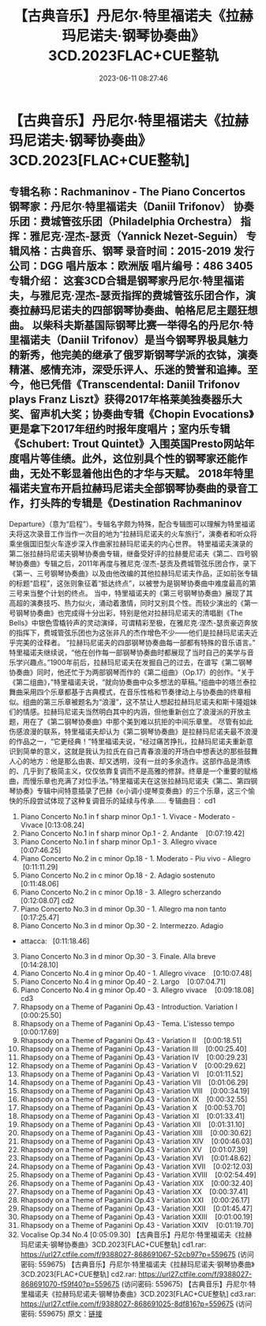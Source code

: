 ﻿---
title: 【古典音乐】丹尼尔·特里福诺夫《拉赫玛尼诺夫·钢琴协奏曲》3CD.2023FLAC+CUE整轨
date: 2023-06-11 08:27:46
categories: 古典音乐、新世纪、纯音雅乐
tags: 纯音雅乐
---
# 【古典音乐】丹尼尔·特里福诺夫《拉赫玛尼诺夫·钢琴协奏曲》3CD.2023[FLAC+CUE整轨]

专辑名称：Rachmaninov - The Piano
Concertos
钢琴家：丹尼尔·特里福诺夫（Daniil Trifonov）
协奏乐团：费城管弦乐团（Philadelphia Orchestra）
指挥：雅尼克·涅杰-瑟贡（Yannick Nezet-Seguin）
专辑风格：古典音乐、钢琴
录音时间：2015-2019
发行公司：DGG
唱片版本：欧洲版
唱片编号：486 3405
专辑介绍：
这套3CD合辑是钢琴家丹尼尔·特里福诺夫，与雅尼克·涅杰-瑟贡指挥的费城管弦乐团合作，演奏拉赫玛尼诺夫的四部钢琴协奏曲、帕格尼尼主题狂想曲。
以柴科夫斯基国际钢琴比赛一举得名的丹尼尔·特里福诺夫（Daniil
Trifonov）是当今钢琴界极具魅力的新秀，他完美的继承了俄罗斯钢琴学派的衣钵，演奏精湛、感情充沛，深受乐评人、乐迷的赞誉和追捧。至今，他已凭借《Transcendental:
Daniil Trifonov plays Franz
Liszt》获得2017年格莱美独奏器乐大奖、留声机大奖；协奏曲专辑《Chopin
Evocations》更是拿下2017年纽约时报年度唱片；室内乐专辑《Schubert: Trout
Quintet》入围英国Presto网站年度唱片等佳绩。此外，这位别具个性的钢琴家还能作曲，无处不彰显着他出色的才华与天赋。
2018年特里福诺夫宣布开启拉赫玛尼诺夫全部钢琴协奏曲的录音工作，打头阵的专辑是《Destination Rachmaninov
-
Departure》（意为“启程”）。专辑名字颇为特殊，配合专辑图可以理解为特里福诺夫将这次录音工作当作一次目的地为“拉赫玛尼诺夫的火车旅行”，演奏者和听众将乘坐俄国旧型火车逐步深入作曲家拉赫玛尼诺夫的内心世界。
特里福诺夫演录的第二张拉赫玛尼诺夫钢琴协奏曲专辑，继备受好评的拉赫曼尼诺夫《第二、四号钢琴协奏曲》专辑之后，2011年再度与雅尼克·涅杰-瑟贡及费城管弦乐团合作，录下《第一、三号钢琴协奏曲》以及由他改编的其他拉赫玛尼诺夫作品，正如前张专辑的标题“启程”，这张则象征着“抵达终点”，以被誉为是钢琴协奏曲中难度最高的第三号来当整个计划的终点。
当中，特里福诺夫的《第三号钢琴协奏曲》展现了其高超的演奏技巧、热力似火，涌动着激情，同时又别具个性。而较少演出的《第一号钢琴协奏曲》也完成得十分出彩，特别是他对拉赫玛尼诺夫的清唱剧《The
Bells》中银色雪橇铃声的灵动演绎，可谓精彩至极，在雅尼克·涅杰-瑟贡豪迈奔放的指挥下，费城管弦乐团也为这张非凡的杰作增色不少——他们是拉赫玛尼诺夫近乎完美的诠释者。
“拉赫玛尼诺夫的四部钢琴协奏曲每一部都有特殊的音乐语言。”
特里福诺夫继续说，“他在创作每一部钢琴协奏曲时都展现了当时自己的美学与音乐学兴趣点。”1900年前后，拉赫玛尼诺夫在发掘自己的过去，在谱写《第二钢琴协奏曲》同时，他还忙于为两部钢琴而作的《第二组曲》（Op.17）的创作。“关于《第二组曲》，”特里福诺夫说，“就向协奏曲中众多想法的草稿。”组曲中的塔兰泰拉舞曲采用四个乐章都基于古典模式，在音乐性格和节奏律动上与协奏曲的终章相似。组曲的第三乐章被题名为“浪漫”，这不禁让人想起拉赫玛尼诺夫和斯卡隆姐妹们的情感。拉赫玛尼诺夫当然明白其中的内涵，但他重新创立了浪漫派的开放主题，用在了《第二钢琴协奏曲》中那个美到难以抗拒的中间乐章里。
尽管有如此伤感浪漫的联系，特里福诺夫却认为《第二钢琴协奏曲》是拉赫玛尼诺夫最不浪漫的作品之一，“它更经典！”特里福诺夫说，“经过痛苦挣扎，拉赫玛尼诺夫重新意识到简单的意义，这就是我认为拉氏在自己青春浪漫的开场白中想表达的那些鼓舞人心的地方：他是那么由衷、却又透明，没有一丝的多余造作。这部作品是清练的、几乎到了极简主义，仅仅依靠复调而不是高雅的修辞。终章是一个重要的赋格曲，而慢乐章也充满了对位手法。”特里福诺夫在这张拉赫玛尼诺夫《第二、第四钢琴协奏》专辑中间特意插录了巴赫《e小调小提琴变奏曲》的三个乐章，这三个愉快的乐段尝试体现了这种复调音乐的延续与传承……
专辑曲目：
cd1
01. Piano Concerto No.1 in f sharp minor Op.1 - 1. Vivace -
Moderato - Vivace
[0:13:08.24]
02. Piano Concerto No.1 in f sharp minor Op.1 - 2.
Andante    [0:07:19.42]
03. Piano Concerto No.1 in f sharp minor Op.1 - 3. Allegro
vivace    [0:07:46.25]
04. Piano Concerto No.2 in c minor Op.18 - 1. Moderato - Piu
vivo - Allegro   [0:11:11.29]
05. Piano Concerto No.2 in c minor Op.18 - 2. Adagio
sostenuto    [0:11:48.06]
06. Piano Concerto No.2 in c minor Op.18 - 3. Allegro
scherzando    [0:12:08.07]
cd2
01. Piano Concerto No.3 in d minor Op.30 - 1. Allegro ma non
tanto    [0:17:25.47]
02. Piano Concerto No.3 in d minor Op.30 - 2. Intermezzo. Adagio
- attacca:   [0:11:18.46]
03. Piano Concerto No.3 in d minor Op.30 - 3. Finale. Alla
breve    [0:14:28.10]
04. Piano Concerto No.4 in g minor Op.40 - 1. Allegro
vivace    [0:10:07.48]
05. Piano Concerto No.4 in g minor Op.40 - 2.
Largo    [0:07:04.71]
06. Piano Concerto No.4 in g minor Op.40 - 3. Allegro
vivace    [0:09:18.08]
cd3
01. Rhapsody on a Theme of Paganini Op.43 - Introduction.
Variation I    [0:00:25.50]
02. Rhapsody on a Theme of Paganini Op.43 - Tema. L'istesso
tempo    [0:00:17.69]
03. Rhapsody on a Theme of Paganini Op.43 - Variation
II    [0:00:18.51]
04. Rhapsody on a Theme of Paganini Op.43 - Variation
III    [0:00:25.40]
05. Rhapsody on a Theme of Paganini Op.43 - Variation
IV    [0:00:29.23]
06. Rhapsody on a Theme of Paganini Op.43 - Variation
V    [0:00:29.62]
07. Rhapsody on a Theme of Paganini Op.43 - Variation
VI    [0:01:11.52]
08. Rhapsody on a Theme of Paganini Op.43 - Variation
VII    [0:01:06.29]
09. Rhapsody on a Theme of Paganini Op.43 - Variation
VIII    [0:00:34.19]
10. Rhapsody on a Theme of Paganini Op.43 - Variation
IX    [0:00:32.55]
11. Rhapsody on a Theme of Paganini Op.43 - Variation
X    [0:00:53.70]
12. Rhapsody on a Theme of Paganini Op.43 - Variation
XI    [0:01:33.41]
13. Rhapsody on a Theme of Paganini Op.43 - Variation
XII    [0:01:31.10]
14. Rhapsody on a Theme of Paganini Op.43 - Variation
XIII    [0:00:30.62]
15. Rhapsody on a Theme of Paganini Op.43 - Variation
XIV    [0:00:46.03]
16. Rhapsody on a Theme of Paganini Op.43 - Variation
XV    [0:01:07.39]
17. Rhapsody on a Theme of Paganini Op.43 - Variation
XVI    [0:01:48.62]
18. Rhapsody on a Theme of Paganini Op.43 - Variation
XVII    [0:02:12.03]
19. Rhapsody on a Theme of Paganini Op.43 - Variation
XVIII    [0:02:54.49]
20. Rhapsody on a Theme of Paganini Op.43 - Variation
XIX    [0:00:32.40]
21. Rhapsody on a Theme of Paganini Op.43 - Variation
XX    [0:00:37.41]
22. Rhapsody on a Theme of Paganini Op.43 - Variation
XXI    [0:00:26.17]
23. Rhapsody on a Theme of Paganini Op.43 - Variation
XXII    [0:01:45.47]
24. Rhapsody on a Theme of Paganini Op.43 - Variation
XXIII    [0:01:00.19]
25. Rhapsody on a Theme of Paganini Op.43 - Variation
XXIV    [0:01:19.70]
26. Vocalise Op.34 No.4
[0:05:09.30]
【古典音乐】丹尼尔·特里福诺夫《拉赫玛尼诺夫·钢琴协奏曲》3CD.2023[FLAC+CUE整轨] cd1.rar:
https://url27.ctfile.com/f/9388027-868691067-52cb97?p=559675
(访问密码: 559675)
【古典音乐】丹尼尔·特里福诺夫《拉赫玛尼诺夫·钢琴协奏曲》3CD.2023[FLAC+CUE整轨] cd2.rar:
https://url27.ctfile.com/f/9388027-868691070-f59f40?p=559675
(访问密码: 559675)
【古典音乐】丹尼尔·特里福诺夫《拉赫玛尼诺夫·钢琴协奏曲》3CD.2023[FLAC+CUE整轨] cd3.rar:
https://url27.ctfile.com/f/9388027-868691025-8df816?p=559675
(访问密码: 559675)
原文：[链接](https://blog.sina.com.cn/s/blog_1647c7e76010312ab.html)